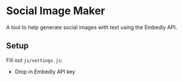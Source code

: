 # Social Image Maker

A tool to help generate social images with text using the Embedly API.

## Setup
Fill out `js/settings.js`:
- Drop in Embedly API key
